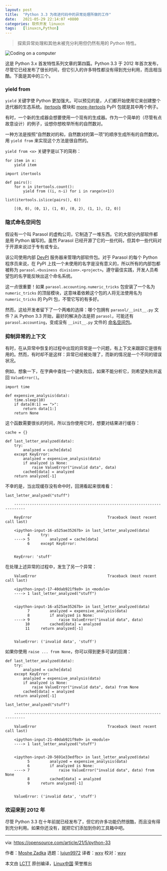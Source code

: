```yaml
---
layout: post
title:	"Python 3.3 为改进代码中的异常处理所做的工作"
date:	2021-05-29 22:14:07 +0800 
categories:	软件开发 linuxcn 
tags:	[linuxcn,Python]
---
```




> 
> 探索异常处理和其他未被充分利用但仍然有用的 Python 特性。
> 
> 
> 


![](/Asserts/Images//attachment/album/202105/29/221357mxpj2kitltdez6zj.jpg "Coding on a computer")


这是 Python 3.x 首发特性系列文章的第四篇。Python 3.3 于 2012 年首次发布，尽管它已经发布了很长时间，但它引入的许多特性都没有得到充分利用，而且相当酷。下面是其中的三个。


### yield from


`yield` 关键字使 Python 更加强大。可以预见的是，人们都开始使用它来创建整个迭代器的生态系统。[itertools](https://docs.python.org/3/library/itertools.html) 模块和 [more-itertools](https://more-itertools.readthedocs.io/en/stable/) PyPI 包就是其中两个例子。


有时，一个新的生成器会想要使用一个现有的生成器。作为一个简单的（尽管有点故意设计）的例子，设想你想枚举所有的自然数对。


一种方法是按照“自然数对的和，自然数对的第一项”的顺序生成所有的自然数对。用 `yield from` 来实现这个方法是很自然的。


`yield from <x>` 关键字是以下的简称：



```
for item in x:
    yield item

```


```
import itertools

def pairs():
    for n in itertools.count():
        yield from ((i, n-i) for i in range(n+1))

```


```
list(itertools.islice(pairs(), 6))

```


```
    [(0, 0), (0, 1), (1, 0), (0, 2), (1, 1), (2, 0)]

```

### 隐式命名空间包


假设有一个叫 Parasol 的虚构公司，它制造了一堆东西。它的大部分内部软件都是用 Python 编写的。虽然 Parasol 已经开源了它的一些代码，但其中一些代码对于开源来说过于专有或专业。


该公司使用内部 [DevPI](https://opensource.com/article/18/7/setting-devpi) 服务器来管理内部软件包。对于 Parasol 的每个 Python 程序员来说，在 PyPI 上找一个未使用的名字是没有意义的，所以所有的内部包都被称为 `parasol.<business division>.<project>`。遵守最佳实践，开发人员希望包的名字能反映出这个命名系统。


这一点很重要！如果 `parasol.accounting.numeric_tricks` 包安装了一个名为 `numeric_tricks` 的顶层模块，这意味着依赖这个包的人将无法使用名为 `numeric_tricks` 的 PyPI 包，不管它写的有多好。


然而，这给开发者留下了一个两难的选择：哪个包拥有 `parasol/__init__.py` 文件？从 Python 3.3 开始，最好的解决办法是把 `parasol`，可能还有 `parasol.accounting`，变成没有 `__init__.py` 文件的 [命名空间包](https://www.python.org/dev/peps/pep-0420/)。


### 抑制异常的上下文


有时，在从异常中恢复的过程中出现的异常是一个问题，有上下文来跟踪它是很有用的。然而，有时却不是这样：异常已经被处理了，而新的情况是一个不同的错误状况。


例如，想象一下，在字典中查找一个键失败后，如果不能分析它，则希望失败并返回 `ValueError()`。



```
import time

def expensive_analysis(data):
    time.sleep(10)
    if data[0:1] == ">":
        return data[1:]
    return None

```

这个函数需要很长的时间，所以当你使用它时，想要对结果进行缓存：



```
cache = {}

def last_letter_analyzed(data):
    try:
        analyzed = cache[data]
    except KeyError:
        analyzed = expensive_analysis(data)
        if analyzed is None:
            raise ValueError("invalid data", data)
        cached[data] = analyzed
    return analyzed[-1]

```

不幸的是，当出现缓存没有命中时，回溯看起来很难看：



```
last_letter_analyzed("stuff")

```


```
    ---------------------------------------------------------------------------

    KeyError                                  Traceback (most recent call last)

    <ipython-input-16-a525ae35267b> in last_letter_analyzed(data)
          4     try:
    ----> 5         analyzed = cache[data]
          6     except KeyError:


    KeyError: 'stuff'

```

在处理上述异常的过程中，发生了另一个异常：



```
    ValueError                                Traceback (most recent call last)

    <ipython-input-17-40dab921f9a9> in <module>
    ----> 1 last_letter_analyzed("stuff")
   

    <ipython-input-16-a525ae35267b> in last_letter_analyzed(data)
          7         analyzed = expensive_analysis(data)
          8         if analyzed is None:
    ----> 9             raise ValueError("invalid data", data)
         10         cached[data] = analyzed
         11     return analyzed[-1]


    ValueError: ('invalid data', 'stuff')

```

如果你使用 `raise ... from None`，你可以得到更多可读的回溯：



```
def last_letter_analyzed(data):
    try:
        analyzed = cache[data]
    except KeyError:
        analyzed = expensive_analysis(data)
        if analyzed is None:
            raise ValueError("invalid data", data) from None
        cached[data] = analyzed
    return analyzed[-1]

```


```
last_letter_analyzed("stuff")

```


```
    ---------------------------------------------------------------------------

    ValueError                                Traceback (most recent call last)

    <ipython-input-21-40dab921f9a9> in <module>
    ----> 1 last_letter_analyzed("stuff")
   

    <ipython-input-20-5691e33edfbc> in last_letter_analyzed(data)
          5         analyzed = expensive_analysis(data)
          6         if analyzed is None:
    ----> 7             raise ValueError("invalid data", data) from None
          8         cached[data] = analyzed
          9     return analyzed[-1]


    ValueError: ('invalid data', 'stuff')

```

### 欢迎来到 2012 年


尽管 Python 3.3 在十年前就已经发布了，但它的许多功能仍然很酷，而且没有得到充分利用。如果你还没有，就把它们添加到你的工具箱中吧。




---


via: <https://opensource.com/article/21/5/python-33>


作者：[Moshe Zadka](https://opensource.com/users/moshez) 选题：[lujun9972](https://github.com/lujun9972) 译者：[wxy](https://github.com/wxy) 校对：[wxy](https://github.com/wxy)


本文由 [LCTT](https://github.com/LCTT/TranslateProject) 原创编译，[Linux中国](https://linux.cn/) 荣誉推出
